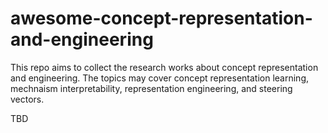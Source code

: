 # awesome-concept-representation-and-engineering

This repo aims to collect the research works about concept representation and engineering. The topics may cover concept representation learning, mechnaism interpretability, representation engineering, and steering vectors.

TBD

